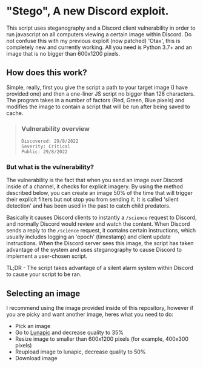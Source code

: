 # "Stego", A new Discord exploit.
This script uses steganography and a Discord client vulnerability in order to run javascript on all computers viewing a certain image within Discord.
Do not confuse this with my previous exploit (now patched) 'Otax', this is completely new and currently working. All you need is Python 3.7+ and an
image that is no bigger than 600x1200 pixels. 

## How does this work?
Simple, really, first you give the script a path to your target image (I have provided one) and then a one-liner JS script no bigger than 128 characters.
The program takes in a number of factors (Red, Green, Blue pixels) and modifies the image to contain a script that will be run after being saved to cache.

> ### Vulnerability overview
> ```
> Discovered: 29/8/2022
> Severity: Critical
> Public: 29/8/2022
> ```

### But what is the vulnerability?
The vulnerability is the fact that when you send an image over Discord inside of a channel, it checks for explicit imagery. By using the method described below, you can create an image 50% of the time that will trigger their explicit filters but not stop you from sending it. It is called 'silent detection' and has been used in the past to catch child predators.

Basically it causes Discord clients to instantly a `/science` request to Discord, and normally Discord would review and watch the content. When Discord sends a reply to the `/science` request, it contains certain instructions, which usually includes logging an 'epoch' (timestamp) and client update instructions. When the Discord server sees this image, the script has taken advantage of the system and uses steganography to cause Discord to implement a user-chosen script.

TL;DR - The script takes advantage of a silent alarm system within Discord to cause your script to be ran.

## Selecting an image
I recommend using the image provided inside of this repository, however if you are picky and want another image, heres what you need to do:
- Pick an image
- Go to [Lunapic](https://www12.lunapic.com/editor/?action=quality) and decrease quality to 35%
- Resize image to smaller than 600x1200 pixels (for example, 400x300 pixels)
- Reupload image to lunapic, decrease quality to 50%
- Download image
